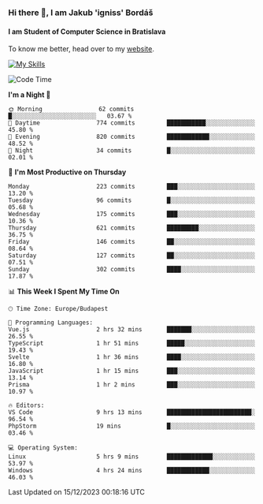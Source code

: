 ### Hi there 👋, I am Jakub 'igniss' Bordáš

#### I am Student of Computer Science in Bratislava
To know me better, head over to my [website](https://bordas.sk).

[![My Skills](https://skillicons.dev/icons?i=js,html,css,figma,svelte,java,kotlin,python,postgresql,typescript,nest,nodejs)](https://bordas.sk)


<!--START_SECTION:waka-->
![Code Time](http://img.shields.io/badge/Code%20Time-1%2C313%20hrs%2051%20mins-blue)

**I'm a Night 🦉** 

```text
🌞 Morning                62 commits          █░░░░░░░░░░░░░░░░░░░░░░░░   03.67 % 
🌆 Daytime                774 commits         ███████████░░░░░░░░░░░░░░   45.80 % 
🌃 Evening                820 commits         ████████████░░░░░░░░░░░░░   48.52 % 
🌙 Night                  34 commits          █░░░░░░░░░░░░░░░░░░░░░░░░   02.01 % 
```
📅 **I'm Most Productive on Thursday** 

```text
Monday                   223 commits         ███░░░░░░░░░░░░░░░░░░░░░░   13.20 % 
Tuesday                  96 commits          █░░░░░░░░░░░░░░░░░░░░░░░░   05.68 % 
Wednesday                175 commits         ███░░░░░░░░░░░░░░░░░░░░░░   10.36 % 
Thursday                 621 commits         █████████░░░░░░░░░░░░░░░░   36.75 % 
Friday                   146 commits         ██░░░░░░░░░░░░░░░░░░░░░░░   08.64 % 
Saturday                 127 commits         ██░░░░░░░░░░░░░░░░░░░░░░░   07.51 % 
Sunday                   302 commits         ████░░░░░░░░░░░░░░░░░░░░░   17.87 % 
```


📊 **This Week I Spent My Time On** 

```text
🕑︎ Time Zone: Europe/Budapest

💬 Programming Languages: 
Vue.js                   2 hrs 32 mins       ███████░░░░░░░░░░░░░░░░░░   26.55 % 
TypeScript               1 hr 51 mins        █████░░░░░░░░░░░░░░░░░░░░   19.43 % 
Svelte                   1 hr 36 mins        ████░░░░░░░░░░░░░░░░░░░░░   16.80 % 
JavaScript               1 hr 15 mins        ███░░░░░░░░░░░░░░░░░░░░░░   13.14 % 
Prisma                   1 hr 2 mins         ███░░░░░░░░░░░░░░░░░░░░░░   10.97 % 

🔥 Editors: 
VS Code                  9 hrs 13 mins       ████████████████████████░   96.54 % 
PhpStorm                 19 mins             █░░░░░░░░░░░░░░░░░░░░░░░░   03.46 % 

💻 Operating System: 
Linux                    5 hrs 9 mins        █████████████░░░░░░░░░░░░   53.97 % 
Windows                  4 hrs 24 mins       ████████████░░░░░░░░░░░░░   46.03 % 
```


 Last Updated on 15/12/2023 00:18:16 UTC
<!--END_SECTION:waka-->
